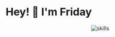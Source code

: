 
# Hey! 👋 I'm Friday

<p align="center">
  <img src="https://skillicons.dev/icons?i=react,js,html,css, vscode,git&perline=7" alt="skills"/>
</p>
